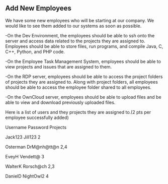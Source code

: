 Add New Employees
--------
We have some new employees who will be starting at our company. We would like to see them added to our systems as soon as possible.

-On the Dev Environment, the employees should be able to ssh onto the server and access data related to the projects they are assigned to.
Employees should be able to store files, run programs, and compile Java, C, C++, Python, and PHP code.

-On the Employee Task Management System, employees should be able to view projects and issues that are assigned to them.

-On the RDP server, employees should be able to access the project folders of projects they are assigned to. Along with project folders, all employees should be able to access the employee folder shared to all employees.

-On the OwnCloud server, employees should be able to upload files and be able to view and download previously uploaded files.

Here is a list of users and they projects they are assigned to.(2 pts per employee successfully added)

Username	Password	Projects

Jack123		Jill123		2

Osterman	DrM@nh@tt@n	2,4

EveyH		Vendett@	3

WalterK		Rorsch@ch	2,3

DanielD		NightOwl2	4
